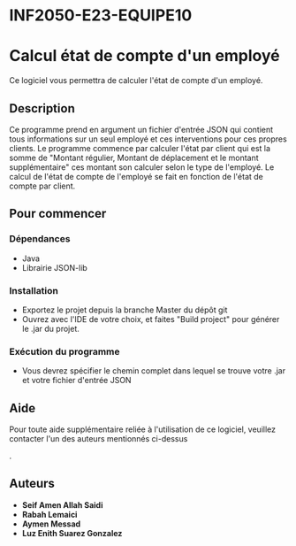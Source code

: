 # INF2050-E23-EQUIPE10


# Calcul état de compte d'un employé


Ce logiciel vous permettra de calculer l'état de compte d'un employé.


## Description

Ce programme prend en argument un fichier d'entrée JSON qui contient tous informations sur un seul employé et ces interventions pour ces propres clients.
Le programme commence par calculer l'état par client qui est la somme de "Montant régulier, Montant de déplacement et le montant supplémentaire" ces montant son calculer selon le type de l'employé.
Le calcul de l'état de compte de l'employé se fait en fonction de l'état de compte par client.

## Pour commencer

### Dépendances

* Java
* Librairie JSON-lib

### Installation

* Exportez le projet depuis la branche Master du dépôt git
* Ouvrez avec l'IDE de votre choix, et faites "Build project" pour générer le .jar du projet.

### Exécution du  programme

* Vous devrez spécifier le chemin complet dans lequel se trouve votre .jar et votre fichier d'entrée JSON

## Aide

Pour toute aide supplémentaire reliée à l'utilisation de ce logiciel, veuillez contacter 
l'un des auteurs mentionnés ci-dessus

.
## Auteurs

* **Seif Amen Allah Saidi**
* **Rabah Lemaici** 
* **Aymen Messad**
* **Luz Enith Suarez Gonzalez**
